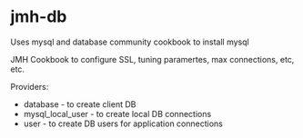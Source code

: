 # jmh-db

Uses mysql and database community cookbook to install mysql

JMH Cookbook to configure SSL, tuning paramertes, max connections, etc, etc.

Providers:
* database - to create client DB
* mysql_local_user - to create local DB connections
* user - to create DB users for application connections


